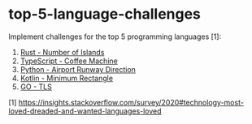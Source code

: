 # top-5-language-challenges

Implement challenges for the top 5 programming languages [1]:

1. [Rust - Number of Islands](https://github.com/martin-krueger/top-5-language-challenges/tree/master/rust-number-of-islands)
2. [TypeScript - Coffee Machine](https://github.com/martin-krueger/top-5-language-challenges/tree/master/typescript-coffee-machine) 
3. [Python - Airport Runway Direction](https://github.com/martin-krueger/top-5-language-challenges/tree/master/python-airport-runway-direction)
4. [Kotlin - Minimum Rectangle](https://github.com/martin-krueger/top-5-language-challenges/tree/master/kotlin-minimum-rectangle)
5. [GO - TLS](https://github.com/martin-krueger/top-5-language-challenges/tree/master/go-tls)


[1] https://insights.stackoverflow.com/survey/2020#technology-most-loved-dreaded-and-wanted-languages-loved
